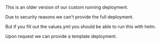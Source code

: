 This is an older version of our custom running deployment.

Due to security reasons we can't provide the full deployment.

But if you fill out the values.yml you should be able to run this with helm.

Upon request we can provide a template deployment.



